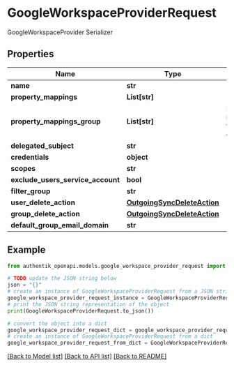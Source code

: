 # GoogleWorkspaceProviderRequest

GoogleWorkspaceProvider Serializer

## Properties

Name | Type | Description | Notes
------------ | ------------- | ------------- | -------------
**name** | **str** |  | 
**property_mappings** | **List[str]** |  | [optional] 
**property_mappings_group** | **List[str]** | Property mappings used for group creation/updating. | [optional] 
**delegated_subject** | **str** |  | 
**credentials** | **object** |  | 
**scopes** | **str** |  | [optional] 
**exclude_users_service_account** | **bool** |  | [optional] 
**filter_group** | **str** |  | [optional] 
**user_delete_action** | [**OutgoingSyncDeleteAction**](OutgoingSyncDeleteAction.md) |  | [optional] 
**group_delete_action** | [**OutgoingSyncDeleteAction**](OutgoingSyncDeleteAction.md) |  | [optional] 
**default_group_email_domain** | **str** |  | 

## Example

```python
from authentik_openapi.models.google_workspace_provider_request import GoogleWorkspaceProviderRequest

# TODO update the JSON string below
json = "{}"
# create an instance of GoogleWorkspaceProviderRequest from a JSON string
google_workspace_provider_request_instance = GoogleWorkspaceProviderRequest.from_json(json)
# print the JSON string representation of the object
print(GoogleWorkspaceProviderRequest.to_json())

# convert the object into a dict
google_workspace_provider_request_dict = google_workspace_provider_request_instance.to_dict()
# create an instance of GoogleWorkspaceProviderRequest from a dict
google_workspace_provider_request_from_dict = GoogleWorkspaceProviderRequest.from_dict(google_workspace_provider_request_dict)
```
[[Back to Model list]](../README.md#documentation-for-models) [[Back to API list]](../README.md#documentation-for-api-endpoints) [[Back to README]](../README.md)


